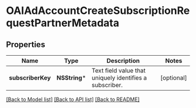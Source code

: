 # OAIAdAccountCreateSubscriptionRequestPartnerMetadata

## Properties
Name | Type | Description | Notes
------------ | ------------- | ------------- | -------------
**subscriberKey** | **NSString*** | Text field value that uniquely identifies a subscriber. | [optional] 

[[Back to Model list]](../README.md#documentation-for-models) [[Back to API list]](../README.md#documentation-for-api-endpoints) [[Back to README]](../README.md)


